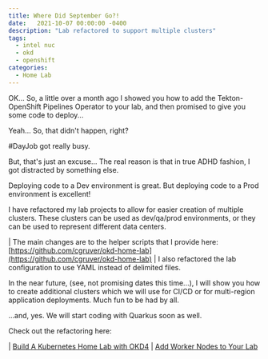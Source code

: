```yaml
---
title: Where Did September Go?!
date:   2021-10-07 00:00:00 -0400
description: "Lab refactored to support multiple clusters"
tags:
  - intel nuc
  - okd
  - openshift
categories:
  - Home Lab
---
```

OK...  So, a little over a month ago I showed you how to add the Tekton-OpenShift Pipelines Operator to your lab, and then promised to give you some code to deploy...

Yeah...  So, that didn't happen, right?

#DayJob got really busy.

But, that's just an excuse...  The real reason is that in true ADHD fashion, I got distracted by something else.

Deploying code to a Dev environment is great.  But deploying code to a Prod environment is excellent!

I have refactored my lab projects to allow for easier creation of multiple clusters.  These clusters can be used as dev/qa/prod environments, or they can be used to represent different data centers.

|   The main changes are to the helper scripts that I provide here: [https://github.com/cgruver/okd-home-lab](https://github.com/cgruver/okd-home-lab)
|   I also refactored the lab configuration to use YAML instead of delimited files.

In the near future, (see, not promising dates this time...), I will show you how to create additional clusters which we will use for CI/CD or for multi-region application deployments.  Much fun to be had by all.

...and, yes.  We will start coding with Quarkus soon as well.

Check out the refactoring here:

| [Build A Kubernetes Home Lab with OKD4](/home-lab/lab-intro/)
| [Add Worker Nodes to Your Lab](/home-lab/worker-nodes/)
